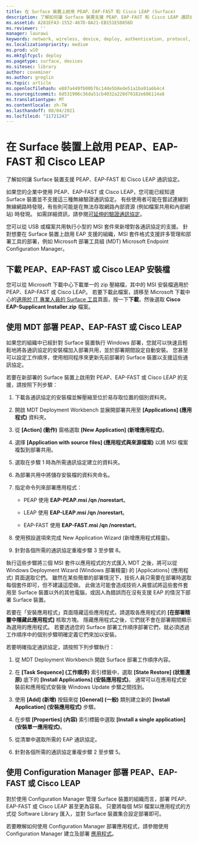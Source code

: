 ```yaml
---
title: 在 Surface 裝置上啟用 PEAP、EAP-FAST 和 Cisco LEAP (Surface)
description: 了解如何讓 Surface 裝置支援 PEAP、EAP-FAST 和 Cisco LEAP 通訊協定。
ms.assetid: A281EFA3-1552-467D-8A21-EB151E58856D
ms.reviewer: ''
manager: laurawi
keywords: network, wireless, device, deploy, authentication, protocol, 網路, 無線, 裝置, 部署, 驗證, 通訊協定
ms.localizationpriority: medium
ms.prod: w10
ms.mktglfcycl: deploy
ms.pagetype: surface, devices
ms.sitesec: library
author: coveminer
ms.author: greglin
ms.topic: article
ms.openlocfilehash: e887a449fb00b76c14de5b8ede51a1ba91a6b4c4
ms.sourcegitcommit: 6d531906c36da51cb4032a220d70182e686114a8
ms.translationtype: MT
ms.contentlocale: zh-TW
ms.lasthandoff: 08/04/2021
ms.locfileid: "11721243"
---
```

# <a name="enable-peap-eap-fast-and-cisco-leap-on-surface-devices"></a>在 Surface 裝置上啟用 PEAP、EAP-FAST 和 Cisco LEAP

了解如何讓 Surface 裝置支援 PEAP、EAP-FAST 和 Cisco LEAP 通訊協定。

如果您的企業中使用 PEAP、EAP-FAST 或 Cisco LEAP，您可能已經知道 Surface 裝置並不支援這三種無線驗證通訊協定。 有些使用者可能在嘗試連線到無線網路時發現，有些則可能是在無法存取網路內部資源 (例如檔案共用和內部網站) 時發現。 如需詳細資訊，請參閱[可延伸的驗證通訊協定](/windows-server/networking/technologies/extensible-authentication-protocol/network-access)。

您可以從 USB 或檔案共用執行小型的 MSI 套件來新增對各通訊協定的支援。 針對想要在 Surface 裝置上啟用 EAP 支援的組織，MSI 套件格式支援許多管理和部署工具的部署，例如 Microsoft 部署工具組 (MDT) Microsoft Endpoint Configuration Manager。

## <a name="download-peap-eap-fast-or-cisco-leap-installation-files"></a><a href="" id="download-peap--eap-fast--or-cisco-leap-installation-files--"></a>下載 PEAP、EAP-FAST 或 Cisco LEAP 安裝檔

您可以從 Microsoft 下載中心下載單一的 zip 壓縮檔，其中的 MSI 安裝檔適用於 PEAP、EAP-FAST 或 Cisco LEAP。 若要下載此檔案，請移至 Microsoft 下載中心的[適用於 IT 專業人員的 Surface 工具](https://www.microsoft.com/download/details.aspx?id=46703)頁面，按一下**下載**，然後選取 **Cisco EAP-Supplicant Installer.zip** 檔案。

## <a name="deploy-peap-eap-fast-or-cisco-leap-with-mdt"></a>使用 MDT 部署 PEAP、EAP-FAST 或 Cisco LEAP

如果您的組織中已經針對 Surface 裝置執行 Windows 部署，您就可以快速且輕鬆地將各通訊協定的安裝檔加入部署共用，並於部署期間設定自動安裝。 您甚至可以設定工作順序，使用相同程序來更新先前部署的 Surface 裝置以支援這些通訊協定。

若要在新部署的 Surface 裝置上啟用對 PEAP、EAP-FAST 或 Cisco LEAP 的支援，請按照下列步驟：

1. 下載各通訊協定的安裝檔並解壓縮至位於易存取位置的個別資料夾。

2. 開啟 MDT Deployment Workbench 並展開部署共用至 **\[Applications\] (應用程式)** 資料夾。

3. 從 **\[Action\] (動作)** 窗格選取 **\[New Application\] (新增應用程式)**。

4. 選擇 **\[Application with source files\] (應用程式與來源檔案)** 以將 MSI 檔案複製到部署共用。

5. 選取在步驟 1 時為所需通訊協定建立的資料夾。

6. 為部署共用中將儲存安裝檔的資料夾命名。

7. 指定命令列來部署應用程式：

    - PEAP 使用 **EAP-PEAP.msi /qn /norestart**。

    - LEAP 使用 **EAP-LEAP.msi /qn /norestart**。

    - EAP-FAST 使用 **EAP-FAST.msi /qn /norestart**。

8. 使用預設選項來完成 New Application Wizard (新增應用程式精靈)。

9. 針對各個所需的通訊協定重複步驟 3 至步驟 8。

執行這些步驟將三個 MSI 套件以應用程式的方式匯入 MDT 之後，將可以從 Windows Deployment Wizard (Windows 部署精靈) 的 \[Applications\] (應用程式) 頁面選取它們。 雖然在某些簡單的部署情況下，技術人員只需要在部署時選取每個套件即可，但不建議這麼做。 此做法可能會造成技術人員嘗試將這些套件套用至 Surface 裝置以外的其他電腦，或因人為錯誤而在沒有支援 EAP 的情況下部署 Surface 裝置。

若要在「安裝應用程式」頁面隱藏這些應用程式，請選取各應用程式的 **[在部署精靈中隱藏此應用程式]** 核取方塊。 隱藏應用程式之後，它們就不會在部署期間顯示為選用的應用程式。 若要透過您的 Surface 部署工作順序部署它們，就必須透過工作順序中的個別步驟明確定義它們來加以安裝。

若要明確指定通訊協定，請按照下列步驟執行：

1. 從 MDT Deployment Workbench 開啟 Surface 部署工作順序內容。

2. 在 **\[Task Sequence\] (工作順序)** 索引標籤中，選取 **\[State Restore\] (狀態還原)** 底下的 **\[Install Applications\] (安裝應用程式)**。 通常可以在應用程式安裝前和應用程式安裝後 Windows Update 步驟之間找到。

3. 使用 **\[Add\] (新增)** 按鈕來從 **\[General\] (一般)** 類別建立新的 **\[Install Application\] (安裝應用程式)** 步驟。

4. 在步驟 **\[Properties\] (內容)** 索引標籤中選取 **\[Install a single application\] (安裝單一應用程式)**。

5. 從清單中選取所需的 EAP 通訊協定。

6. 針對各個所需的通訊協定重複步驟 2 至步驟 5。

## <a name="deploy-peap-eap-fast-or-cisco-leap-with-configuration-manager"></a>使用 Configuration Manager 部署 PEAP、EAP-FAST 或 Cisco LEAP

對於使用 Configuration Manager 管理 Surface 裝置的組織而言，部署 PEAP、EAP-FAST 或 Cisco LEAP 甚至更為容易。 只要將每個 MSI 檔案以應用程式的方式從 Software Library 匯入，並對 Surface 裝置集合設定部署即可。

若要瞭解如何使用 Configuration Manager 部署應用程式，請參閱使用 Configuration Manager 建立及部署 [應用程式](/mem/configmgr/apps/get-started/create-and-deploy-an-application.md)。

